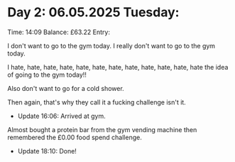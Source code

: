 # Day 2: 06.05.2025 Tuesday:

Time: 14:09
Balance: £63.22
Entry:

I don't want to go to the gym today. I really don't want to go to the gym today.

I hate, hate, hate, hate, hate, hate, hate, hate, hate, hate, hate, hate the idea of going to the gym today!!

Also don't want to go for a cold shower.

Then again, that's why they call it a fucking challenge isn't it.

 * Update 16:06: Arrived at gym.

Almost bought a protein bar from the gym vending machine then remembered the £0.00 food spend challenge.

* Update 18:10: Done!

